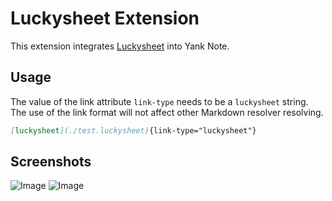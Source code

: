 # Luckysheet Extension

This extension integrates [Luckysheet](https://github.com/mengshukeji/Luckysheet) into Yank Note.

## Usage

The value of the link attribute `link-type` needs to be a `luckysheet` string. The use of the link format will not affect other Markdown resolver resolving.

```markdown
[luckysheet](./test.luckysheet){link-type="luckysheet"}
```

## Screenshots

![Image](https://registry.yank-note.com/cdn/@yank-note/extension-luckysheet/1.1.3/167647357-2d5afe4a-26a8-46ee-bb53-923aada267c7.png)
![Image](https://registry.yank-note.com/cdn/@yank-note/extension-luckysheet/1.1.3/167646759-9ae725c7-5608-4dc1-b53f-d8a097a4e42e.png)
